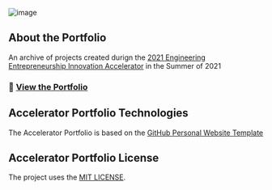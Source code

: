 ![image](https://user-images.githubusercontent.com/26526271/137644754-c024e155-64dd-4cdf-9b7a-55883a6de53f.png)

## About the Portfolio

An archive of projects created durign the [2021 Engineering Entrepreneurship Innovation Accelerator](https://jabc.ca/summer-accelerator/) in the Summer of 2021 

### 🔗 [View the Portfolio](https://hightechu.github.io/accelerator-portfolio) 

## Accelerator Portfolio Technologies

The Accelerator Portfolio is based on the [GitHub Personal Website Template](https://github.com/github/personal-website)

## Accelerator Portfolio License

The project uses the [MIT LICENSE](https://choosealicense.com/licenses/mit/).
